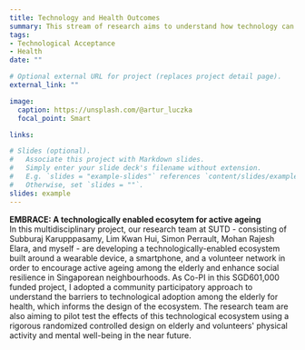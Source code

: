 ```yaml
---
title: Technology and Health Outcomes
summary: This stream of research aims to understand how technology can be harnessed to improve individual health outcomes.
tags:
- Technological Acceptance
- Health
date: ""

# Optional external URL for project (replaces project detail page).
external_link: ""

image:
  caption: https://unsplash.com/@artur_luczka
  focal_point: Smart

links:

# Slides (optional).
#   Associate this project with Markdown slides.
#   Simply enter your slide deck's filename without extension.
#   E.g. `slides = "example-slides"` references `content/slides/example-slides.md`.
#   Otherwise, set `slides = ""`.
slides: example
---
```

**EMBRACE: A technologically enabled ecosytem for active ageing** <br/>
In this multidisciplinary project, our research team at SUTD - consisting of Subburaj Karupppasamy, Lim Kwan Hui, Simon Perrault, Mohan Rajesh Elara, and myself - are developing a technologically-enabled ecosystem built around a wearable device, a smartphone, and a volunteer network in order to encourage active ageing among the elderly and enhance social resilience in Singaporean neighbourhoods. As Co-PI in this SGD601,000 funded project, I adopted a community participatory approach to understand the barriers to technological adoption among the elderly for health, which informs the design of the ecosystem. The research team are also aiming to pilot test the effects of this technological ecosystem using a rigorous randomized controlled design on elderly and volunteers' physical activity and mental well-being in the near future. 
